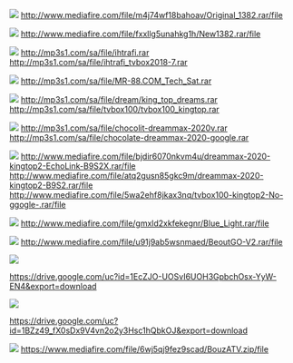 ![](https://www7.0zz0.com/2020/07/21/02/325128061.jpg)
http://www.mediafire.com/file/m4j74wf18bahoav/Original_1382.rar/file

![](https://www7.0zz0.com/2020/07/21/02/411717483.jpg)
http://www.mediafire.com/file/fxxllg5unahkg1h/New1382.rar/file

![](https://www7.0zz0.com/2020/07/21/02/409619812.jpg)
http://mp3s1.com/sa/file/ihtrafi.rar
http://mp3s1.com/sa/file/ihtrafi_tvbox2018-7.rar

![](https://www7.0zz0.com/2020/07/21/02/747803334.jpg)
http://mp3s1.com/sa/file/MR-88.COM_Tech_Sat.rar

![](https://www7.0zz0.com/2020/07/21/02/751460846.jpg)
http://mp3s1.com/sa/file/dream/king_top_dreams.rar
http://mp3s1.com/sa/file/tvbox100/tvbox100_kingtop.rar

![](https://www7.0zz0.com/2020/07/21/02/535791486.jpg)
http://mp3s1.com/sa/file/chocolit-dreammax-2020v.rar
http://mp3s1.com/sa/file/chocolate-dreammax-2020-google.rar

![](https://www7.0zz0.com/2020/07/21/02/139672142.jpg)
http://www.mediafire.com/file/bjdir6070nkvm4u/dreammax-2020-kingtop2-EchoLink-B9S2X.rar/file
http://www.mediafire.com/file/atq2gusn85gkc9m/dreammax-2020-kingtop2-B9S2.rar/file
http://www.mediafire.com/file/5wa2ehf8jkax3nq/tvbox100-kingtop2-No-ggogle-.rar/file

![](https://www7.0zz0.com/2020/07/21/02/190977506.jpg)
http://www.mediafire.com/file/gmxld2xkfekegnr/Blue_Light.rar/file

![](https://www7.0zz0.com/2020/07/21/02/950380990.jpg)
http://www.mediafire.com/file/u91j9ab5wsnmaed/BeoutGO-V2.rar/file

![](https://www7.0zz0.com/2020/07/21/02/527887980.jpg)

https://drive.google.com/uc?id=1EcZJO-UOSvI6UOH3GpbchOsx-YyW-EN4&export=download

![](https://www7.0zz0.com/2020/07/21/02/222327562.jpg)

https://drive.google.com/uc?id=1BZz49_fX0sDx9V4vn2o2y3Hsc1hQbkOJ&export=download

![](https://www7.0zz0.com/2020/07/21/02/214785276.jpg)
https://www.mediafire.com/file/6wj5qj9fez9scad/BouzATV.zip/file
